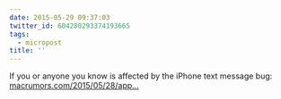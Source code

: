 ```yaml
---
date: 2015-05-29 09:37:03
twitter_id: 604280293374193665
tags:
  - micropost
title: ''
---
```


If you or anyone you know is affected by the iPhone text message bug: [macrumors.com/2015/05/28/app…](http://www.macrumors.com/2015/05/28/apple-temporary-text-bug-fix/)

